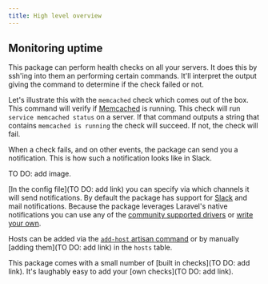 ```yaml
---
title: High level overview
---
```


## Monitoring uptime

This package can perform health checks on all your servers. It does this by ssh'ing into them an performing certain commands. It'll interpret the output giving the command to determine if the check failed or not.

Let's illustrate this with the `memcached` check which comes out of the box. This command will verify if [Memcached](https://memcached.org/) is running. This check will run `service memcached status` on a server. If that command outputs a string that contains `memcached is running` the check will succeed. If not, the check will fail.

When a check fails, and on other events, the package can send you a notification. This is how such a notification looks like in Slack.
 
 TO DO: add image.
 
 [In the config file](TO DO: add link) you can specify via which channels it will send notifications. By default the package has support for [Slack](https://slack.com/) and mail notifications. Because the package leverages Laravel's native notifications you can use any of the [community supported drivers](https://github.com/laravel-notification-channels) or [write your own](https://laravel.com/docs/5.4/notifications#custom-channels).
 
 Hosts can be added via the [`add-host` artisan command]() or by manually [adding them](TO DO: add link) in the `hosts` table.

This package comes with a small number of [built in checks](TO DO: add link). It's laughably easy to add your [own checks](TO DO: add link).
